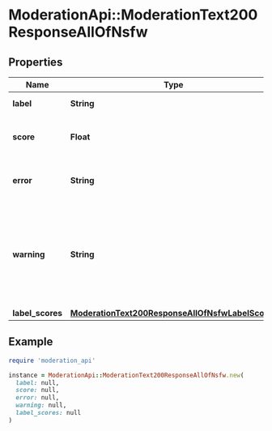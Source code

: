 # ModerationApi::ModerationText200ResponseAllOfNsfw

## Properties

| Name | Type | Description | Notes |
| ---- | ---- | ----------- | ----- |
| **label** | **String** | The label of the model | [optional] |
| **score** | **Float** | The confidence of the model | [optional] |
| **error** | **String** | Indicates an error with the model | [optional] |
| **warning** | **String** | Indicates a warning from the model, e.g. if the text is too short or long and the model might not be accurate | [optional] |
| **label_scores** | [**ModerationText200ResponseAllOfNsfwLabelScores**](ModerationText200ResponseAllOfNsfwLabelScores.md) |  | [optional] |

## Example

```ruby
require 'moderation_api'

instance = ModerationApi::ModerationText200ResponseAllOfNsfw.new(
  label: null,
  score: null,
  error: null,
  warning: null,
  label_scores: null
)
```

